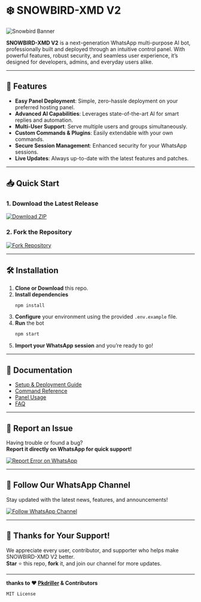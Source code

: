 # ❄️ SNOWBIRD-XMD V2

![Snowbird Banner](https://img.shields.io/badge/SNOWBIRD--XMD%20V2-AI%20WhatsApp%20Bot-blueviolet?style=for-the-badge&logo=whatsapp)

**SNOWBIRD-XMD V2** is a next-generation WhatsApp multi-purpose AI bot, professionally built and deployed through an intuitive control panel. With powerful features, robust security, and seamless user experience, it’s designed for developers, admins, and everyday users alike.

---

## 🚀 Features

- **Easy Panel Deployment**: Simple, zero-hassle deployment on your preferred hosting panel.
- **Advanced AI Capabilities**: Leverages state-of-the-art AI for smart replies and automation.
- **Multi-User Support**: Serve multiple users and groups simultaneously.
- **Custom Commands & Plugins**: Easily extendable with your own commands.
- **Secure Session Management**: Enhanced security for your WhatsApp sessions.
- **Live Updates**: Always up-to-date with the latest features and patches.

---

## 📥 Quick Start

### 1. Download the Latest Release

<a href="https://github.com/Pkdriller/SNOWBIRD-XMD-V2/archive/refs/heads/main.zip">
  <img src="https://img.shields.io/badge/Download%20ZIP-SNOWBIRD--XMD%20V2-blue?style=for-the-badge&logo=github" alt="Download ZIP">
</a>


### 2. Fork the Repository

<a href="https://github.com/Pkdriller/SNOWBIRD-XMD-V2/fork">
  <img src="https://img.shields.io/badge/Fork%20on-GitHub-blue?style=for-the-badge&logo=github" alt="Fork Repository">
</a>

---

## 🛠️ Installation

1. **Clone or Download** this repo.
2. **Install dependencies**  
   ```bash
   npm install
   ```
3. **Configure** your environment using the provided `.env.example` file.
4. **Run** the bot  
   ```bash
   npm start
   ```
5. **Import your WhatsApp session** and you’re ready to go!

---

## 📝 Documentation

- [Setup & Deployment Guide](./docs/SETUP.md)
- [Command Reference](./docs/COMMANDS.md)
- [Panel Usage](./docs/PANEL.md)
- [FAQ](./docs/FAQ.md)

---

## 🐞 Report an Issue

Having trouble or found a bug?  
**Report it directly on WhatsApp for quick support!**

<a href="https://wa.me/263780145644?text=Hi%20Snowbird%20Team%2C%20I%20found%20an%20issue...">
  <img src="https://img.shields.io/badge/Report%20Error-WhatsApp-red?style=for-the-badge&logo=whatsapp" alt="Report Error on WhatsApp">
</a>

---

## 📢 Follow Our WhatsApp Channel

Stay updated with the latest news, features, and announcements!

<a href="https://whatsapp.com/channel/0029Vb5nSebFy722d2NEeU3C">
  <img src="https://img.shields.io/badge/Follow-WhatsApp%20Channel-brightgreen?style=for-the-badge&logo=whatsapp" alt="Follow WhatsApp Channel">
</a>

---

## 🙏 Thanks for Your Support!

We appreciate every user, contributor, and supporter who helps make SNOWBIRD-XMD V2 better.  
**Star** ⭐ this repo, **fork** it, and join our channel for more updates.

---

**thanks to  ❤️  [Pkdriller](https://github.com/Pkdriller) & Contributors**

```
MIT License
```
